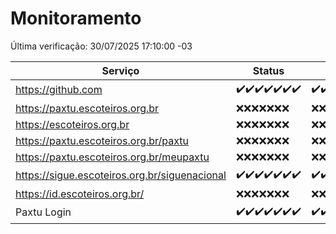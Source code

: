 # Monitoramento

Última verificação: 30/07/2025 17:10:00 -03

|Serviço|Status|Últimas 24h|
|---|---|---|
|https://github.com|<span title="2025-07-23: OK=23">✔️</span><span title="2025-07-24: OK=23">✔️</span><span title="2025-07-25: OK=23">✔️</span><span title="2025-07-26: OK=23">✔️</span><span title="2025-07-27: OK=22">✔️</span><span title="2025-07-28: OK=22">✔️</span><span title="2025-07-29: OK=18">✔️</span>|<span title="29/07/2025 17:11:00 -03 : 200">✔️</span><span title="29/07/2025 18:09:00 -03 : 200">✔️</span><span title="29/07/2025 19:10:00 -03 : 200">✔️</span><span title="29/07/2025 20:09:00 -03 : 200">✔️</span><span title="29/07/2025 21:53:00 -03 : 200">✔️</span><span title="29/07/2025 23:55:00 -03 : 200">✔️</span><span title="30/07/2025 00:59:00 -03 : 200">✔️</span><span title="30/07/2025 01:44:00 -03 : 200">✔️</span><span title="30/07/2025 02:20:00 -03 : 200">✔️</span><span title="30/07/2025 03:17:00 -03 : 200">✔️</span><span title="30/07/2025 04:16:00 -03 : 200">✔️</span><span title="30/07/2025 05:15:00 -03 : 200">✔️</span><span title="30/07/2025 06:17:00 -03 : 200">✔️</span><span title="30/07/2025 07:12:00 -03 : 200">✔️</span><span title="30/07/2025 08:09:00 -03 : 200">✔️</span><span title="30/07/2025 09:20:00 -03 : 200">✔️</span><span title="30/07/2025 10:33:00 -03 : 200">✔️</span><span title="30/07/2025 11:12:00 -03 : 200">✔️</span><span title="30/07/2025 12:11:00 -03 : 200">✔️</span><span title="30/07/2025 13:13:00 -03 : 200">✔️</span><span title="30/07/2025 14:12:00 -03 : 200">✔️</span><span title="30/07/2025 15:14:00 -03 : 200">✔️</span><span title="30/07/2025 16:11:00 -03 : 200">✔️</span><span title="30/07/2025 17:10:00 -03 : 200">✔️</span>|
|https://paxtu.escoteiros.org.br|<span title="2025-07-23: Falhas=23">❌</span><span title="2025-07-24: Falhas=23">❌</span><span title="2025-07-25: Falhas=23">❌</span><span title="2025-07-26: Falhas=23">❌</span><span title="2025-07-27: Falhas=22">❌</span><span title="2025-07-28: Falhas=22">❌</span><span title="2025-07-29: Falhas=18">❌</span>|<span title="29/07/2025 17:11:00 -03 : 403">❌</span><span title="29/07/2025 18:09:00 -03 : 403">❌</span><span title="29/07/2025 19:10:00 -03 : 403">❌</span><span title="29/07/2025 20:09:00 -03 : 403">❌</span><span title="29/07/2025 21:53:00 -03 : 403">❌</span><span title="29/07/2025 23:55:00 -03 : 403">❌</span><span title="30/07/2025 00:59:00 -03 : 403">❌</span><span title="30/07/2025 01:44:00 -03 : 403">❌</span><span title="30/07/2025 02:20:00 -03 : 403">❌</span><span title="30/07/2025 03:17:00 -03 : 403">❌</span><span title="30/07/2025 04:16:00 -03 : 403">❌</span><span title="30/07/2025 05:15:00 -03 : 403">❌</span><span title="30/07/2025 06:17:00 -03 : 403">❌</span><span title="30/07/2025 07:12:00 -03 : 403">❌</span><span title="30/07/2025 08:09:00 -03 : 403">❌</span><span title="30/07/2025 09:20:00 -03 : 403">❌</span><span title="30/07/2025 10:33:00 -03 : 403">❌</span><span title="30/07/2025 11:12:00 -03 : 403">❌</span><span title="30/07/2025 12:11:00 -03 : 403">❌</span><span title="30/07/2025 13:13:00 -03 : 403">❌</span><span title="30/07/2025 14:12:00 -03 : 403">❌</span><span title="30/07/2025 15:14:00 -03 : 403">❌</span><span title="30/07/2025 16:11:00 -03 : 403">❌</span><span title="30/07/2025 17:10:00 -03 : 403">❌</span>|
|https://escoteiros.org.br|<span title="2025-07-23: Falhas=23">❌</span><span title="2025-07-24: Falhas=23">❌</span><span title="2025-07-25: Falhas=23">❌</span><span title="2025-07-26: Falhas=23">❌</span><span title="2025-07-27: Falhas=22">❌</span><span title="2025-07-28: Falhas=22">❌</span><span title="2025-07-29: Falhas=18">❌</span>|<span title="29/07/2025 17:11:00 -03 : 403">❌</span><span title="29/07/2025 18:09:00 -03 : 403">❌</span><span title="29/07/2025 19:10:00 -03 : 403">❌</span><span title="29/07/2025 20:09:00 -03 : 403">❌</span><span title="29/07/2025 21:53:00 -03 : 403">❌</span><span title="29/07/2025 23:55:00 -03 : 403">❌</span><span title="30/07/2025 00:59:00 -03 : 403">❌</span><span title="30/07/2025 01:44:00 -03 : 403">❌</span><span title="30/07/2025 02:20:00 -03 : 403">❌</span><span title="30/07/2025 03:17:00 -03 : 403">❌</span><span title="30/07/2025 04:16:00 -03 : 403">❌</span><span title="30/07/2025 05:15:00 -03 : 403">❌</span><span title="30/07/2025 06:17:00 -03 : 403">❌</span><span title="30/07/2025 07:12:00 -03 : 403">❌</span><span title="30/07/2025 08:09:00 -03 : 403">❌</span><span title="30/07/2025 09:20:00 -03 : 403">❌</span><span title="30/07/2025 10:33:00 -03 : 403">❌</span><span title="30/07/2025 11:12:00 -03 : 403">❌</span><span title="30/07/2025 12:11:00 -03 : 403">❌</span><span title="30/07/2025 13:13:00 -03 : 403">❌</span><span title="30/07/2025 14:12:00 -03 : 403">❌</span><span title="30/07/2025 15:14:00 -03 : 403">❌</span><span title="30/07/2025 16:11:00 -03 : 403">❌</span><span title="30/07/2025 17:10:00 -03 : 403">❌</span>|
|https://paxtu.escoteiros.org.br/paxtu|<span title="2025-07-23: Falhas=23">❌</span><span title="2025-07-24: Falhas=23">❌</span><span title="2025-07-25: Falhas=23">❌</span><span title="2025-07-26: Falhas=23">❌</span><span title="2025-07-27: Falhas=22">❌</span><span title="2025-07-28: Falhas=22">❌</span><span title="2025-07-29: Falhas=18">❌</span>|<span title="29/07/2025 17:11:00 -03 : 403">❌</span><span title="29/07/2025 18:09:00 -03 : 403">❌</span><span title="29/07/2025 19:10:00 -03 : 403">❌</span><span title="29/07/2025 20:09:00 -03 : 403">❌</span><span title="29/07/2025 21:53:00 -03 : 403">❌</span><span title="29/07/2025 23:55:00 -03 : 403">❌</span><span title="30/07/2025 00:59:00 -03 : 403">❌</span><span title="30/07/2025 01:44:00 -03 : 403">❌</span><span title="30/07/2025 02:20:00 -03 : 403">❌</span><span title="30/07/2025 03:17:00 -03 : 403">❌</span><span title="30/07/2025 04:16:00 -03 : 403">❌</span><span title="30/07/2025 05:15:00 -03 : 403">❌</span><span title="30/07/2025 06:17:00 -03 : 403">❌</span><span title="30/07/2025 07:12:00 -03 : 403">❌</span><span title="30/07/2025 08:09:00 -03 : 403">❌</span><span title="30/07/2025 09:20:00 -03 : 403">❌</span><span title="30/07/2025 10:33:00 -03 : 403">❌</span><span title="30/07/2025 11:12:00 -03 : 403">❌</span><span title="30/07/2025 12:11:00 -03 : 403">❌</span><span title="30/07/2025 13:13:00 -03 : 403">❌</span><span title="30/07/2025 14:12:00 -03 : 403">❌</span><span title="30/07/2025 15:14:00 -03 : 403">❌</span><span title="30/07/2025 16:11:00 -03 : 403">❌</span><span title="30/07/2025 17:10:00 -03 : 403">❌</span>|
|https://paxtu.escoteiros.org.br/meupaxtu|<span title="2025-07-23: Falhas=23">❌</span><span title="2025-07-24: Falhas=23">❌</span><span title="2025-07-25: Falhas=23">❌</span><span title="2025-07-26: Falhas=23">❌</span><span title="2025-07-27: Falhas=22">❌</span><span title="2025-07-28: Falhas=22">❌</span><span title="2025-07-29: Falhas=18">❌</span>|<span title="29/07/2025 17:11:00 -03 : 403">❌</span><span title="29/07/2025 18:09:00 -03 : 403">❌</span><span title="29/07/2025 19:10:00 -03 : 403">❌</span><span title="29/07/2025 20:09:00 -03 : 403">❌</span><span title="29/07/2025 21:53:00 -03 : 403">❌</span><span title="29/07/2025 23:55:00 -03 : 403">❌</span><span title="30/07/2025 00:59:00 -03 : 403">❌</span><span title="30/07/2025 01:44:00 -03 : 403">❌</span><span title="30/07/2025 02:20:00 -03 : 403">❌</span><span title="30/07/2025 03:17:00 -03 : 403">❌</span><span title="30/07/2025 04:16:00 -03 : 403">❌</span><span title="30/07/2025 05:15:00 -03 : 403">❌</span><span title="30/07/2025 06:17:00 -03 : 403">❌</span><span title="30/07/2025 07:12:00 -03 : 403">❌</span><span title="30/07/2025 08:09:00 -03 : 403">❌</span><span title="30/07/2025 09:20:00 -03 : 403">❌</span><span title="30/07/2025 10:33:00 -03 : 403">❌</span><span title="30/07/2025 11:12:00 -03 : 403">❌</span><span title="30/07/2025 12:11:00 -03 : 403">❌</span><span title="30/07/2025 13:13:00 -03 : 403">❌</span><span title="30/07/2025 14:12:00 -03 : 403">❌</span><span title="30/07/2025 15:14:00 -03 : 403">❌</span><span title="30/07/2025 16:11:00 -03 : 403">❌</span><span title="30/07/2025 17:10:00 -03 : 403">❌</span>|
|https://sigue.escoteiros.org.br/siguenacional|<span title="2025-07-23: OK=23">✔️</span><span title="2025-07-24: OK=23">✔️</span><span title="2025-07-25: OK=23">✔️</span><span title="2025-07-26: OK=23">✔️</span><span title="2025-07-27: OK=22">✔️</span><span title="2025-07-28: OK=22">✔️</span><span title="2025-07-29: OK=18">✔️</span>|<span title="29/07/2025 17:11:00 -03 : 200">✔️</span><span title="29/07/2025 18:09:00 -03 : 200">✔️</span><span title="29/07/2025 19:10:00 -03 : 200">✔️</span><span title="29/07/2025 20:09:00 -03 : 200">✔️</span><span title="29/07/2025 21:53:00 -03 : 200">✔️</span><span title="29/07/2025 23:55:00 -03 : 200">✔️</span><span title="30/07/2025 00:59:00 -03 : 200">✔️</span><span title="30/07/2025 01:44:00 -03 : 200">✔️</span><span title="30/07/2025 02:20:00 -03 : 200">✔️</span><span title="30/07/2025 03:17:00 -03 : 200">✔️</span><span title="30/07/2025 04:16:00 -03 : 200">✔️</span><span title="30/07/2025 05:15:00 -03 : 200">✔️</span><span title="30/07/2025 06:17:00 -03 : 200">✔️</span><span title="30/07/2025 07:12:00 -03 : 200">✔️</span><span title="30/07/2025 08:09:00 -03 : 200">✔️</span><span title="30/07/2025 09:20:00 -03 : 200">✔️</span><span title="30/07/2025 10:33:00 -03 : 200">✔️</span><span title="30/07/2025 11:12:00 -03 : 200">✔️</span><span title="30/07/2025 12:11:00 -03 : 200">✔️</span><span title="30/07/2025 13:13:00 -03 : 200">✔️</span><span title="30/07/2025 14:12:00 -03 : 200">✔️</span><span title="30/07/2025 15:14:00 -03 : 200">✔️</span><span title="30/07/2025 16:11:00 -03 : 200">✔️</span><span title="30/07/2025 17:10:00 -03 : 200">✔️</span>|
|https://id.escoteiros.org.br/|<span title="2025-07-23: Falhas=23">❌</span><span title="2025-07-24: Falhas=23">❌</span><span title="2025-07-25: Falhas=23">❌</span><span title="2025-07-26: Falhas=23">❌</span><span title="2025-07-27: Falhas=22">❌</span><span title="2025-07-28: Falhas=22">❌</span><span title="2025-07-29: Falhas=18">❌</span>|<span title="29/07/2025 17:11:00 -03 : 403">❌</span><span title="29/07/2025 18:09:00 -03 : 403">❌</span><span title="29/07/2025 19:10:00 -03 : 403">❌</span><span title="29/07/2025 20:09:00 -03 : 403">❌</span><span title="29/07/2025 21:53:00 -03 : 403">❌</span><span title="29/07/2025 23:55:00 -03 : 403">❌</span><span title="30/07/2025 00:59:00 -03 : 403">❌</span><span title="30/07/2025 01:44:00 -03 : 403">❌</span><span title="30/07/2025 02:21:00 -03 : 403">❌</span><span title="30/07/2025 03:17:00 -03 : 403">❌</span><span title="30/07/2025 04:16:00 -03 : 403">❌</span><span title="30/07/2025 05:15:00 -03 : 403">❌</span><span title="30/07/2025 06:17:00 -03 : 403">❌</span><span title="30/07/2025 07:12:00 -03 : 403">❌</span><span title="30/07/2025 08:09:00 -03 : 403">❌</span><span title="30/07/2025 09:20:00 -03 : 403">❌</span><span title="30/07/2025 10:33:00 -03 : 403">❌</span><span title="30/07/2025 11:12:00 -03 : 403">❌</span><span title="30/07/2025 12:11:00 -03 : 403">❌</span><span title="30/07/2025 13:13:00 -03 : 403">❌</span><span title="30/07/2025 14:12:00 -03 : 403">❌</span><span title="30/07/2025 15:14:00 -03 : 403">❌</span><span title="30/07/2025 16:11:00 -03 : 403">❌</span><span title="30/07/2025 17:10:00 -03 : 403">❌</span>|
|Paxtu Login|<span title="2025-07-23: OK=23">✔️</span><span title="2025-07-24: OK=23">✔️</span><span title="2025-07-25: OK=23">✔️</span><span title="2025-07-26: OK=23">✔️</span><span title="2025-07-27: OK=22">✔️</span><span title="2025-07-28: OK=22">✔️</span><span title="2025-07-29: OK=18">✔️</span>|<span title="29/07/2025 17:11:00 -03 : 200">✔️</span><span title="29/07/2025 18:09:00 -03 : 200">✔️</span><span title="29/07/2025 19:10:00 -03 : 200">✔️</span><span title="29/07/2025 20:09:00 -03 : 200">✔️</span><span title="29/07/2025 21:53:00 -03 : 200">✔️</span><span title="29/07/2025 23:55:00 -03 : 200">✔️</span><span title="30/07/2025 00:59:00 -03 : 200">✔️</span><span title="30/07/2025 01:44:00 -03 : 200">✔️</span><span title="30/07/2025 02:21:00 -03 : 200">✔️</span><span title="30/07/2025 03:17:00 -03 : 200">✔️</span><span title="30/07/2025 04:16:00 -03 : 200">✔️</span><span title="30/07/2025 05:15:00 -03 : 200">✔️</span><span title="30/07/2025 06:17:00 -03 : 200">✔️</span><span title="30/07/2025 07:12:00 -03 : 200">✔️</span><span title="30/07/2025 08:09:00 -03 : 200">✔️</span><span title="30/07/2025 09:20:00 -03 : 200">✔️</span><span title="30/07/2025 10:33:00 -03 : 200">✔️</span><span title="30/07/2025 11:12:00 -03 : 200">✔️</span><span title="30/07/2025 12:11:00 -03 : 200">✔️</span><span title="30/07/2025 13:13:00 -03 : 200">✔️</span><span title="30/07/2025 14:12:00 -03 : 200">✔️</span><span title="30/07/2025 15:14:00 -03 : 200">✔️</span><span title="30/07/2025 16:11:00 -03 : 200">✔️</span><span title="30/07/2025 17:10:00 -03 : 200">✔️</span>|
